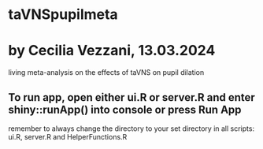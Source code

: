 # taVNSpupilmeta
# by Cecilia Vezzani, 13.03.2024
living meta-analysis on the effects of taVNS on pupil dilation

## To run app, open either ui.R or server.R and enter shiny::runApp() into console or press Run App
remember to always change the directory to your set directory in all scripts: ui.R, server.R and HelperFunctions.R

